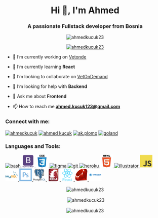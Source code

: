 <h1 align="center">Hi 👋, I'm Ahmed</h1>
<h3 align="center">A passionate Fullstack developer from Bosnia</h3>

<p align="center"> <img src="https://komarev.com/ghpvc/?username=ahmedkucuk23&label=Profile%20views&color=0e75b6&style=flat" alt="ahmedkucuk23" /> </p>

<p align="center"> <a href="https://github.com/ryo-ma/github-profile-trophy"><img src="https://github-profile-trophy.vercel.app/?username=ahmedkucuk23" alt="ahmedkucuk23" /></a> </p>

- 🔭 I’m currently working on [Vetonde](https://vetonde.herokuapp.com/)

- 🌱 I’m currently learning **React**

- 👯 I’m looking to collaborate on [VetOnDemand](/)

- 🤝 I’m looking for help with **Backend**

- 💬 Ask me about **Frontend**

- 📫 How to reach me **ahmed.kucuk123@gmail.com**

<h3 align="left">Connect with me:</h3>
<a href="https://linkedin.com/in/ahmedkucuk" target="blank"><img align="center" src="https://www.flaticon.com/svg/vstatic/svg/174/174857.svg?token=exp=1615986963~hmac=5b5aa9de1c02c245b500c2855175f10e" alt="ahmedkucuk" height="30" width="40" /></a>
<a href="https://fb.com/ahmed.kucuk.37" target="blank"><img align="center" src="https://www.flaticon.com/svg/vstatic/svg/733/733547.svg?token=exp=1615986940~hmac=6be25cfb7406473273fa6bf0d885be01" alt="ahmed kucuk" height="30" width="40" /></a>
<a href="https://instagram.com/ak.plomo" target="blank"><img align="center" fill="white" src="https://www.flaticon.com/svg/vstatic/svg/174/174855.svg?token=exp=1615986864~hmac=7a2b5bf1da43a84935078036454aef50" alt="ak.plomo" height="30" width="40" style="fill:white;" /></a>
<a href="https://www.youtube.com/c/BiteMyLife" target="blank"><img align="center" src="https://www.flaticon.com/svg/vstatic/svg/1384/1384060.svg?token=exp=1615986917~hmac=6c1d257e38cb1f7762247a72a5b60b0f" alt="goland" height="30" width="40" /></a>


<h3 align="left">Languages and Tools:</h3>
<p align="left"> <a href="https://www.gnu.org/software/bash/" target="_blank"> <img src="https://www.vectorlogo.zone/logos/gnu_bash/gnu_bash-icon.svg" alt="bash" width="40" height="40"/> </a> <a href="https://getbootstrap.com" target="_blank"> <img src="https://raw.githubusercontent.com/devicons/devicon/master/icons/bootstrap/bootstrap-plain-wordmark.svg" alt="bootstrap" width="40" height="40"/> </a> <a href="https://www.w3schools.com/css/" target="_blank"> <img src="https://raw.githubusercontent.com/devicons/devicon/master/icons/css3/css3-original-wordmark.svg" alt="css3" width="40" height="40"/> </a> <a href="https://www.figma.com/" target="_blank"> <img src="https://www.vectorlogo.zone/logos/figma/figma-icon.svg" alt="figma" width="40" height="40"/> </a> <a href="https://git-scm.com/" target="_blank"> <img src="https://www.vectorlogo.zone/logos/git-scm/git-scm-icon.svg" alt="git" width="40" height="40"/> </a> <a href="https://heroku.com" target="_blank"> <img src="https://www.vectorlogo.zone/logos/heroku/heroku-icon.svg" alt="heroku" width="40" height="40"/> </a> <a href="https://www.w3.org/html/" target="_blank"> <img src="https://raw.githubusercontent.com/devicons/devicon/master/icons/html5/html5-original-wordmark.svg" alt="html5" width="40" height="40"/> </a> <a href="https://www.adobe.com/in/products/illustrator.html" target="_blank"> <img src="https://www.vectorlogo.zone/logos/adobe_illustrator/adobe_illustrator-icon.svg" alt="illustrator" width="40" height="40"/> </a> <a href="https://developer.mozilla.org/en-US/docs/Web/JavaScript" target="_blank"> <img src="https://raw.githubusercontent.com/devicons/devicon/master/icons/javascript/javascript-original.svg" alt="javascript" width="40" height="40"/> </a> <a href="https://www.mysql.com/" target="_blank"> <img src="https://raw.githubusercontent.com/devicons/devicon/master/icons/mysql/mysql-original-wordmark.svg" alt="mysql" width="40" height="40"/> </a> <a href="https://www.photoshop.com/en" target="_blank"> <img src="https://raw.githubusercontent.com/devicons/devicon/master/icons/photoshop/photoshop-line.svg" alt="photoshop" width="40" height="40"/> </a> <a href="https://www.postgresql.org" target="_blank"> <img src="https://raw.githubusercontent.com/devicons/devicon/master/icons/postgresql/postgresql-original-wordmark.svg" alt="postgresql" width="40" height="40"/> </a> <a href="https://rubyonrails.org" target="_blank"> <img src="https://raw.githubusercontent.com/devicons/devicon/master/icons/rails/rails-original-wordmark.svg" alt="rails" width="40" height="40"/> </a> <a href="https://reactjs.org/" target="_blank"> <img src="https://raw.githubusercontent.com/devicons/devicon/master/icons/react/react-original-wordmark.svg" alt="react" width="40" height="40"/> </a> <a href="https://www.ruby-lang.org/en/" target="_blank"> <img src="https://raw.githubusercontent.com/devicons/devicon/master/icons/ruby/ruby-original.svg" alt="ruby" width="40" height="40"/> </a> <a href="https://webpack.js.org" target="_blank"> <img src="https://raw.githubusercontent.com/devicons/devicon/d00d0969292a6569d45b06d3f350f463a0107b0d/icons/webpack/webpack-original-wordmark.svg" alt="webpack" width="40" height="40"/> </a> </p>

<p align="center"><img align="center" src="https://github-readme-stats.vercel.app/api/top-langs?username=ahmedkucuk23&show_icons=true&locale=en&layout=compact" alt="ahmedkucuk23" /></p>

<p align="center">&nbsp;<img align="center" src="https://github-readme-stats.vercel.app/api?username=ahmedkucuk23&show_icons=true&locale=en" alt="ahmedkucuk23" /></p>

<p align="center"><img align="center" src="https://github-readme-streak-stats.herokuapp.com/?user=ahmedkucuk23&" alt="ahmedkucuk23" /></p>
